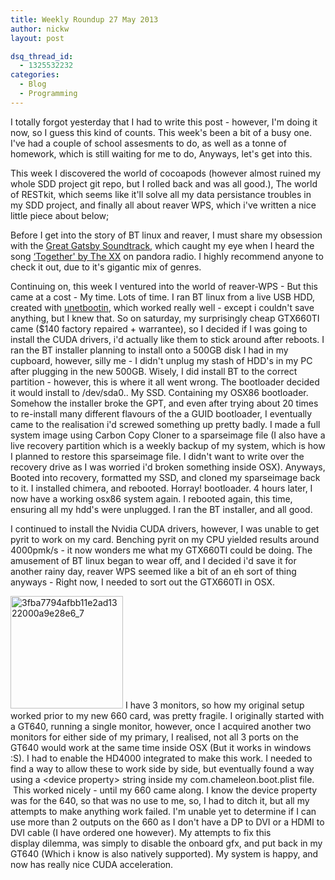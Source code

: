 ```yaml
---
title: Weekly Roundup 27 May 2013
author: nickw
layout: post

dsq_thread_id:
  - 1325532232
categories:
  - Blog
  - Programming
---
```

I totally forgot yesterday that I had to write this post - however, I'm doing it now, so I guess this kind of counts. This week's been a bit of a busy one. I've had a couple of school assesments to do, as well as a tonne of homework, which is still waiting for me to do, Anyways, let's get into this.

This week I discovered the world of cocoapods (however almost ruined my whole SDD project git repo, but I rolled back and was all good.), The world of RESTkit, which seems like it'll solve all my data persistance troubles in my SDD project, and finally all about reaver WPS, which i've written a nice little piece about below;

Before I get into the story of BT linux and reaver, I must share my obsession with the [Great Gatsby Soundtrack,][1] which caught my eye when I heard the song [&#8216;Together' by The XX][2] on pandora radio. I highly recommend anyone to check it out, due to it's gigantic mix of genres.

Continuing on, this week I ventured into the world of reaver-WPS - But this came at a cost - My time. Lots of time. I ran BT linux from a live USB HDD, created with [unetbootin][3], which worked really well - except i couldn't save anything, but I knew that. So on saturday, my surprisingly cheap GTX660TI came ($140 factory repaired + warrantee), so I decided if I was going to install the CUDA drivers, i'd actually like them to stick around after reboots. I ran the BT installer planning to install onto a 500GB disk I had in my cupboard, however, silly me - I didn't unplug my stash of HDD's in my PC after plugging in the new 500GB. Wisely, I did install BT to the correct partition - however, this is where it all went wrong. The bootloader decided it would install to /dev/sda0.. My SSD. Containing my OSX86 bootloader. Somehow the installer broke the GPT, and even after trying about 20 times to re-install many different flavours of the a GUID bootloader, I eventually came to the realisation i'd screwed something up pretty badly. I made a full system image using Carbon Copy Cloner to a sparseimage file (I also have a live recovery partition which is a weekly backup of my system, which is how I planned to restore this sparseimage file. I didn't want to write over the recovery drive as I was worried i'd broken something inside OSX). Anyways, Booted into recovery, formatted my SSD, and cloned my sparseimage back to it. I installed chimera, and rebooted. Horray! bootloader. 4 hours later, I now have a working osx86 system again. I rebooted again, this time, ensuring all my hdd's were unplugged. I ran the BT installer, and all good.

I continued to install the Nvidia CUDA drivers, however, I was unable to get pyrit to work on my card. Benching pyrit on my CPU yielded results around 4000pmk/s - it now wonders me what my GTX660TI could be doing. The amusement of BT linux began to wear off, and I decided i'd save it for another rainy day, reaver WPS seemed like a bit of an eh sort of thing anyways - Right now, I needed to sort out the GTX660TI in OSX.

<img class="alignleft  wp-image-1046" alt="3fba7794afbb11e2ad1322000a9e28e6_7" src="//cdn.nickwhyte.com/2013/11205652_1444005629231362_658619705_n.jpg" width="180" height="180" /> I have 3 monitors, so how my original setup worked prior to my new 660 card, was pretty fragile. I originally started with a GT640, running a single monitor, however, once I acquired another two monitors for either side of my primary, I realised, not all 3 ports on the GT640 would work at the same time inside OSX (But it works in windows :S). I had to enable the HD4000 integrated to make this work. I needed to find a way to allow these to work side by side, but eventually found a way using a &lt;device property&gt; string inside my com.chameleon.boot.plist file.  This worked nicely - until my 660 came along. I know the device property was for the 640, so that was no use to me, so, I had to ditch it, but all my attempts to make anything work failed. I'm unable yet to determine if I can use more than 2 outputs on the 660 as I don't have a DP to DVI or a HDMI to DVI cable (I have ordered one however). My attempts to fix this display dilemma, was simply to disable the onboard gfx, and put back in my GT640 (Which i know is also natively supported). My system is happy, and now has really nice CUDA acceleration.


&nbsp;

 [1]: https://itunes.apple.com/au/album/great-gatsby-music-from-baz/id636199212
 [2]: http://www.youtube.com/watch?v=yoj2I6ZJLx8
 [3]: http://unetbootin.sourceforge.net/
